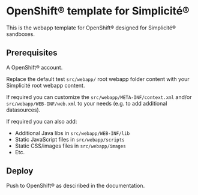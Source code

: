 OpenShift&reg; template for Simplicit&eacute;&reg;
==================================================

This is the webapp template for OpenShift&reg; designed for Simplicit&eacute;&reg; sandboxes.

Prerequisites
-------------

A OpenShift&reg; account.

Replace the default test `src/webapp/` root webapp folder content with your Simplicit&eacute; root webapp content.

If required you can customize the `src/webapp/META-INF/context.xml` and/or `src/webapp/WEB-INF/web.xml` to your needs (e.g. to add additional datasources).

If required you can also add:

- Additional Java libs in `src/webapp/WEB-INF/lib`
- Static JavaScript files in `src/webapp/scripts`
- Static CSS/images files in `src/webapp/images`
- Etc.

Deploy
------

Push to OpenShift&reg; as desciribed in the documentation.
